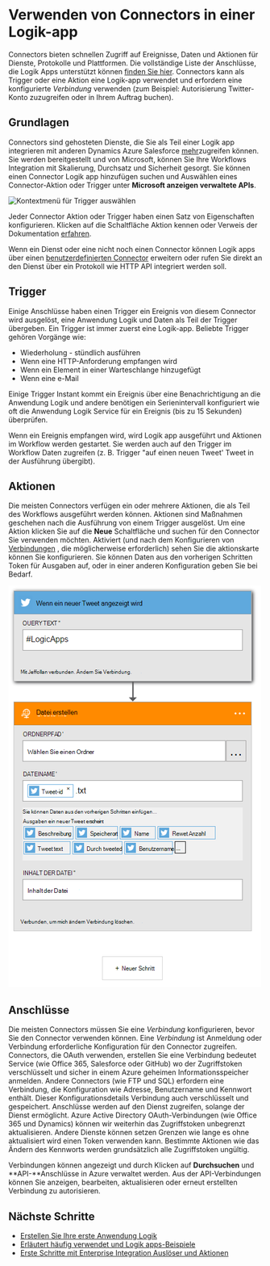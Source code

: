 <properties
    pageTitle="Übersicht über Logik Apps Connectors | Microsoft Azure"
    description="Übersicht über Connectors in eine Logik-app verwendet werden können"
    services=""
    documentationCenter="" 
    authors="jeffhollan"
    manager="erikre"
    editor=""
    tags="connectors"/>

<tags
   ms.service="logic-apps"
   ms.devlang="na"
   ms.topic="article"
   ms.tgt_pltfrm="na"
   ms.workload="na" 
   ms.date="07/15/2016"
   ms.author="jehollan"/>

# <a name="using-connectors-in-a-logic-app"></a>Verwenden von Connectors in einer Logik-app

Connectors bieten schnellen Zugriff auf Ereignisse, Daten und Aktionen für Dienste, Protokolle und Plattformen.  Die vollständige Liste der Anschlüsse, die Logik Apps unterstützt können [finden Sie hier](apis-list.md).  Connectors kann als Trigger oder eine Aktion eine Logik-app verwendet und erfordern eine konfigurierte *Verbindung* verwenden (zum Beispiel: Autorisierung Twitter-Konto zuzugreifen oder in Ihrem Auftrag buchen).

## <a name="basics"></a>Grundlagen

Connectors sind gehosteten Dienste, die Sie als Teil einer Logik app integrieren mit anderen Dynamics Azure Salesforce [mehr](apis-list.md)zugreifen können.  Sie werden bereitgestellt und von Microsoft, können Sie Ihre Workflows Integration mit Skalierung, Durchsatz und Sicherheit gesorgt.  Sie können einen Connector Logik app hinzufügen suchen und Auswählen eines Connector-Aktion oder Trigger unter **Microsoft anzeigen verwaltete APIs**.

![Kontextmenü für Trigger auswählen][1]

Jeder Connector Aktion oder Trigger haben einen Satz von Eigenschaften konfigurieren.  Klicken auf die Schaltfläche Aktion kennen oder Verweis der Dokumentation [erfahren](apis-list.md).

Wenn ein Dienst oder eine nicht noch einen Connector können Logik apps über einen [benutzerdefinierten Connector](../app-service-logic/app-service-logic-create-api-app.md) erweitern oder rufen Sie direkt an den Dienst über ein Protokoll wie HTTP API integriert werden soll.

## <a name="triggers"></a>Trigger

Einige Anschlüsse haben einen Trigger ein Ereignis von diesem Connector wird ausgelöst, eine Anwendung Logik und Daten als Teil der Trigger übergeben.  Ein Trigger ist immer zuerst eine Logik-app.  Beliebte Trigger gehören Vorgänge wie:
 
 * Wiederholung - stündlich ausführen
 * Wenn eine HTTP-Anforderung empfangen wird
 * Wenn ein Element in einer Warteschlange hinzugefügt
 * Wenn eine e-Mail
 
Einige Trigger Instant kommt ein Ereignis über eine Benachrichtigung an die Anwendung Logik und andere benötigen ein Serienintervall konfiguriert wie oft die Anwendung Logik Service für ein Ereignis (bis zu 15 Sekunden) überprüfen.  

Wenn ein Ereignis empfangen wird, wird Logik app ausgeführt und Aktionen im Workflow werden gestartet.  Sie werden auch auf den Trigger im Workflow Daten zugreifen (z. B. Trigger "auf einen neuen Tweet' Tweet in der Ausführung übergibt).

## <a name="actions"></a>Aktionen

Die meisten Connectors verfügen ein oder mehrere Aktionen, die als Teil des Workflows ausgeführt werden können.  Aktionen sind Maßnahmen geschehen nach die Ausführung von einem Trigger ausgelöst.  Um eine Aktion klicken Sie auf die **Neue** Schaltfläche und suchen für den Connector Sie verwenden möchten.  Aktiviert (und nach dem Konfigurieren von [Verbindungen](#connections) , die möglicherweise erforderlich) sehen Sie die aktionskarte können Sie konfigurieren.  Sie können Daten aus den vorherigen Schritten Token für Ausgaben auf, oder in einer anderen Konfiguration geben Sie bei Bedarf.

![Aktion Connector konfigurieren][2]

## <a name="connections"></a>Anschlüsse

Die meisten Connectors müssen Sie eine *Verbindung* konfigurieren, bevor Sie den Connector verwenden können.  Eine *Verbindung* ist Anmeldung oder Verbindung erforderliche Konfiguration für den Connector zugreifen.  Connectors, die OAuth verwenden, erstellen Sie eine Verbindung bedeutet Service (wie Office 365, Salesforce oder GitHub) wo der Zugriffstoken verschlüsselt und sicher in einem Azure geheimen Informationsspeicher anmelden.  Andere Connectors (wie FTP und SQL) erfordern eine Verbindung, die Konfiguration wie Adresse, Benutzername und Kennwort enthält.  Dieser Konfigurationsdetails Verbindung auch verschlüsselt und gespeichert.  Anschlüsse werden auf den Dienst zugreifen, solange der Dienst ermöglicht.  Azure Active Directory OAuth-Verbindungen (wie Office 365 und Dynamics) können wir weiterhin das Zugriffstoken unbegrenzt aktualisieren.  Andere Dienste können setzen Grenzen wie lange es ohne aktualisiert wird einen Token verwenden kann.  Bestimmte Aktionen wie das Ändern des Kennworts werden grundsätzlich alle Zugriffstoken ungültig.  

Verbindungen können angezeigt und durch Klicken auf **Durchsuchen** und **API-**Anschlüsse in Azure verwaltet werden.  Aus der API-Verbindungen können Sie anzeigen, bearbeiten, aktualisieren oder erneut erstellten Verbindung zu autorisieren.

## <a name="next-steps"></a>Nächste Schritte

- [Erstellen Sie Ihre erste Anwendung Logik](../app-service-logic/app-service-logic-create-a-logic-app.md)
- [Erläutert häufig verwendet und Logik apps-Beispiele](../app-service-logic/app-service-logic-examples-and-scenarios.md)
- [Erste Schritte mit Enterprise Integration Auslöser und Aktionen](../app-service-logic/app-service-logic-enterprise-integration-overview.md)

<!--Image References -->
[1]: ./media/connectors-overview/addAction.png
[2]: ./media/connectors-overview/configureAction.png